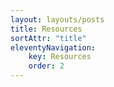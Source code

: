 ```yaml
---
layout: layouts/posts
title: Resources
sortAttr: "title"
eleventyNavigation:
    key: Resources
    order: 2
---
```

